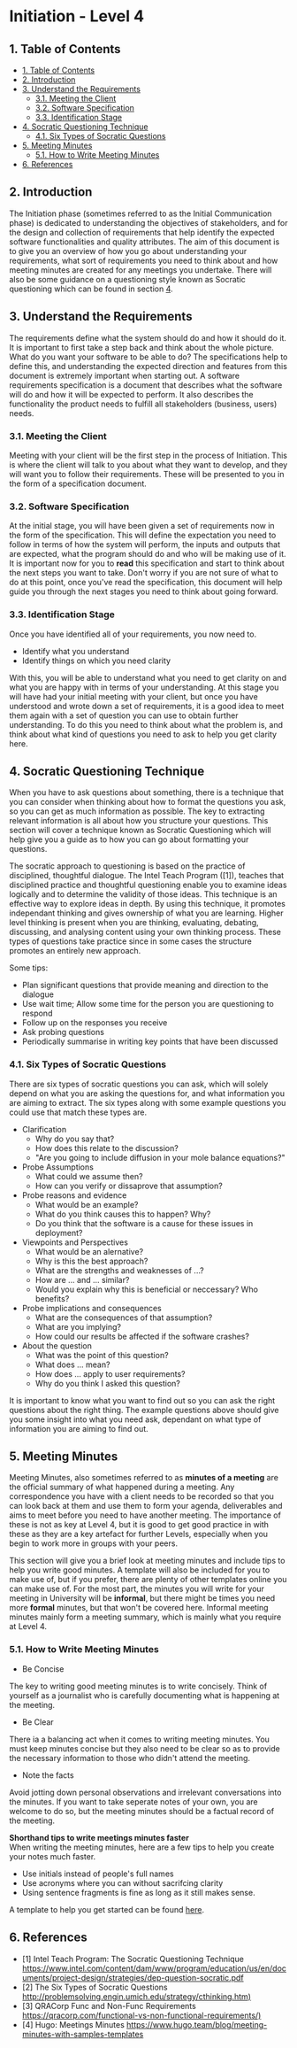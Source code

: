 # Initiation - Level 4 <!-- omit in toc -->

## 1. Table of Contents

- [1. Table of Contents](#1-table-of-contents)
- [2. Introduction](#2-introduction)
- [3. Understand the Requirements](#3-understand-the-requirements)
  - [3.1. Meeting the Client](#31-meeting-the-client)
  - [3.2. Software Specification](#32-software-specification)
  - [3.3. Identification Stage](#33-identification-stage)
- [4. Socratic Questioning Technique](#4-socratic-questioning-technique)
  - [4.1. Six Types of Socratic Questions](#41-six-types-of-socratic-questions)
- [5. Meeting Minutes](#5-meeting-minutes)
  - [5.1. How to Write Meeting Minutes](#51-how-to-write-meeting-minutes)
- [6. References](#6-references)

## 2. Introduction

The Initiation phase (sometimes referred to as the Initial Communication phase) is dedicated to understanding the objectives of stakeholders, and for the design and collection of requirements that help identify the expected software functionalities and quality attributes. The aim of this document is to give you an overview of how you go about understanding your requirements, what sort of requirements you need to think about and how meeting minutes are created for any meetings you undertake. There will also be some guidance on a questioning style known as Socratic questioning which can be found in section [4](#4-socratic-questioning-technique).

## 3. Understand the Requirements

The requirements define what the system should do and how it should do it. It is important to first take a step back and think about the whole picture. What do you want your software to be able to do? The specifications help to define this, and understanding the expected direction and features from this document is extremely important when starting out. A software requirements specification is a document that describes what the software will do and how it will be expected to perform. It also describes the functionality the product needs to fulfill all stakeholders (business, users) needs.  

<!-- The process of understanding the initial requirements is known in some places as the Requirements Engineering Process which spans 4 subsections. It is the process of defining, ducumenting and maintaining your requirements, and is just a way of organising what you have for later use. -->

### 3.1. Meeting the Client

Meeting with your client will be the first step in the process of Initiation. This is where the client will talk to you about what they want to develop, and they will want you to follow their requirements. These will be presented to you in the form of a specification document.

### 3.2. Software Specification

At the initial stage, you will have been given a set of requirements now in the form of the specification. This will define the expectation you need to follow in terms of how the system will perform, the inputs and outputs that are expected, what the program should do and who will be making use of it. It is important now for you to **read** this specification and start to think about the next steps you want to take. Don't worry if you are not sure of what to do at this point, once you've read the specification, this document will help guide you through the next stages you need to think about going forward.

### 3.3. Identification Stage

Once you have identified all of your requirements, you now need to.

- Identify what you understand
- Identify things on which you need clarity  

With this, you will be able to understand what you need to get clarity on and what you are happy with in terms of your understanding. At this stage you will have had your initial meeting with your client, but once you have understood and wrote down a set of requirements, it is a good idea to meet them again with a set of question you can use to obtain further understanding. To do this you need to think about what the problem is, and think about what kind of questions you need to ask to help you get clarity here.

## 4. Socratic Questioning Technique

When you have to ask questions about something, there is a technique that you can consider when thinking about how to format the questions you ask, so you can get as much information as possible. The key to extracting relevant information is all about how you structure your questions. This section will cover a technique known as Socratic Questioning which will help give you a guide as to how you can go about formatting your questions.  

The socratic approach to questioning is based on the practice of disciplined, thoughtful dialogue.
The Intel Teach Program ([1]), teaches that disciplined practice and thoughtful questioning enable you to examine ideas logically and to determine the validity of those ideas.
This technique is an effective way to explore ideas in depth.
By using this technique, it promotes independant thinking and gives ownership of what you are learning.
Higher level thinking is present when you are thinking, evaluating, debating, discussing, and analysing content using your own thinking process. These types of questions take practice since in some cases the structure promotes an entirely new approach.

Some tips:

- Plan significant questions that provide meaning and direction to the dialogue
- Use wait time; Allow some time for the person you are questioning to respond
- Follow up on the responses you receive
- Ask probing questions
- Periodically summarise in writing key points that have been discussed  

### 4.1. Six Types of Socratic Questions

There are six types of socratic questions you can ask, which will solely depend on what you are asking the questions for, and what information you are aiming to extract. The six types along with some example questions you could use that match these types are.

- Clarification
  - Why do you say that?
  - How does this relate to the discussion?
  - "Are you going to include diffusion in your mole balance equations?"
- Probe Assumptions
  - What could we assume then?
  - How can you verify or dissaprove that assumption?
- Probe reasons and evidence
  - What would be an example?
  - What do you think causes this to happen? Why?
  - Do you think that the software is a cause for these issues in deployment?
- Viewpoints and Perspectives
  - What would be an alernative?
  - Why is this the best approach?
  - What are the strengths and weaknesses of ...?
  - How are ... and ... similar?
  - Would you explain why this is beneficial or neccessary? Who benefits?
- Probe implications and consequences
  - What are the consequences of that assumption?
  - What are you implying?
  - How could our results be affected if the software crashes?
- About the question
  - What was the point of this question?
  - What does ... mean?
  - How does ... apply to user requirements?
  - Why do you think I asked this question?

It is important to know what you want to find out so you can ask the right questions about the right thing. The example questions above should give you some insight into what you need ask, dependant on what type of information you are aiming to find out.

## 5. Meeting Minutes

Meeting Minutes, also sometimes referred to as **minutes of a meeting** are the official summary of what happened during a meeting. Any correspondence you have with a client needs to be recorded so that you can look back at them and use them to form your agenda, deliverables and aims to meet before you need to have another meeting. The importance of these is not as key at Level 4, but it is good to get good practice in with these as they are a key artefact for further Levels, especially when you begin to work more in groups with your peers.  

This section will give you a brief look at meeting minutes and include tips to help you write good minutes. A template will also be included for you to make use of, but if you prefer, there are plenty of other templates online you can make use of. For the most part, the minutes you will write for your meeting in University will be **informal**, but there might be times you need more **formal** minutes, but that won't be covered here. Informal meeting minutes mainly form a meeting summary, which is mainly what you require at Level 4.  

### 5.1. How to Write Meeting Minutes

- Be Concise  

The key to writing good meeting minutes is to write concisely. Think of yourself as a journalist who is carefully documenting what is happening at the meeting.

- Be Clear  

There ia a balancing act when it comes to writing meeting minutes. You must keep minutes concise but they also need to be clear so as to provide the necessary information to those who didn't attend the meeting.

- Note the facts

Avoid jotting down personal observations and irrelevant conversations into the minutes. If you want to take seperate notes of your own, you are welcome to do so, but the meeting minutes should be a factual record of the meeting.

**Shorthand tips to write meetings minutes faster**  
When writing the meeting minutes, here are a few tips to help you create your notes much faster.

- Use initials instead of people's full names
- Use acronyms where you can without sacrifcing clarity
- Using sentence fragments is fine as long as it still makes sense.  

A template to help you get started can be found [here](../level4/Project%20Check-In%20Meeting%20Template.docx).

## 6. References

- [1] Intel Teach Program: The Socratic Questioning Technique <https://www.intel.com/content/dam/www/program/education/us/en/documents/project-design/strategies/dep-question-socratic.pdf>  
- [2] The Six Types of Socratic Questions <http://problemsolving.engin.umich.edu/strategy/cthinking.htm)>  
- [3] QRACorp Func and Non-Func Requirements <https://qracorp.com/functional-vs-non-functional-requirements/)>  
- [4] Hugo: Meetings Minutes <https://www.hugo.team/blog/meeting-minutes-with-samples-templates>
